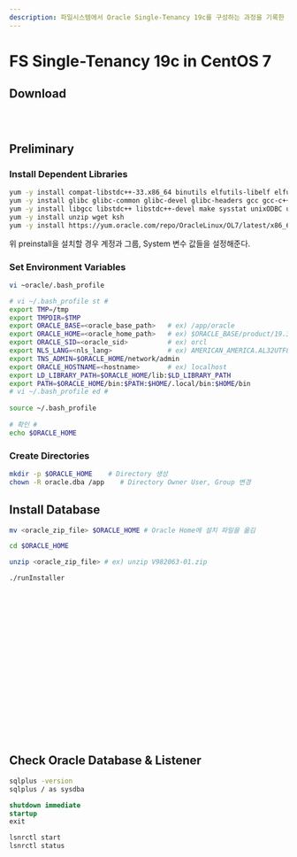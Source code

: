 ```yaml
---
description: 파일시스템에서 Oracle Single-Tenancy 19c를 구성하는 과정을 기록한 문서이다.
---
```


# FS Single-Tenancy 19c in CentOS 7

## Download

<figure><img src="../../../../.gitbook/assets/image-20230111110328196.png" alt=""><figcaption></figcaption></figure>

<figure><img src="../../../../.gitbook/assets/image-20230111171750565 (1).png" alt=""><figcaption></figcaption></figure>

<figure><img src="../../../../.gitbook/assets/image-20230111171901160.png" alt=""><figcaption></figcaption></figure>

## Preliminary

### Install Dependent Libraries

```bash
yum -y install compat-libstdc++-33.x86_64 binutils elfutils-libelf elfutils-libelf-devel
yum -y install glibc glibc-common glibc-devel glibc-headers gcc gcc-c++ libaio libaio-devel
yum -y install libgcc libstdc++ libstdc++-devel make sysstat unixODBC unixODBC-devel
yum -y install unzip wget ksh
yum -y install https://yum.oracle.com/repo/OracleLinux/OL7/latest/x86_64/getPackage/oracle-database-preinstall-19c-1.0-3.el7.x86_64.rpm
```

위 preinstall을 설치할 경우 계정과 그룹, System 변수 값들을 설정해준다.

### Set Environment Variables

```bash
vi ~oracle/.bash_profile

# vi ~/.bash_profile st #
export TMP=/tmp
export TMPDIR=$TMP
export ORACLE_BASE=<oracle_base_path>   # ex) /app/oracle
export ORACLE_HOME=<oracle_home_path>   # ex) $ORACLE_BASE/product/19.3.0.0.0/dbhome_1
export ORACLE_SID=<oracle_sid>          # ex) orcl
export NLS_LANG=<nls_lang>              # ex) AMERICAN_AMERICA.AL32UTF8
export TNS_ADMIN=$ORACLE_HOME/network/admin
export ORACLE_HOSTNAME=<hostname>       # ex) localhost
export LD_LIBRARY_PATH=$ORACLE_HOME/lib:$LD_LIBRARY_PATH
export PATH=$ORACLE_HOME/bin:$PATH:$HOME/.local/bin:$HOME/bin
# vi ~/.bash_profile ed #
 
source ~/.bash_profile
 
# 확인 #
echo $ORACLE_HOME
```

### Create Directories

```bash
mkdir -p $ORACLE_HOME    # Directory 생성
chown -R oracle.dba /app    # Directory Owner User, Group 변경
```

## Install Database

```bash
mv <oracle_zip_file> $ORACLE_HOME # Oracle Home에 설치 파일을 옮김

cd $ORACLE_HOME

unzip <oracle_zip_file> # ex) unzip V982063-01.zip

./runInstaller
```

<figure><img src="../../../../.gitbook/assets/image (10) (1).png" alt=""><figcaption></figcaption></figure>

<figure><img src="../../../../.gitbook/assets/image (2) (1) (1) (1) (1) (1) (1).png" alt=""><figcaption></figcaption></figure>

<figure><img src="../../../../.gitbook/assets/image (3) (1) (1) (1) (1) (1) (1).png" alt=""><figcaption></figcaption></figure>

<figure><img src="../../../../.gitbook/assets/image (4) (1) (1) (1) (1).png" alt=""><figcaption></figcaption></figure>

<figure><img src="../../../../.gitbook/assets/image (5) (1) (1) (1) (1).png" alt=""><figcaption></figcaption></figure>

<figure><img src="../../../../.gitbook/assets/image (6) (1) (1) (1).png" alt=""><figcaption></figcaption></figure>

<figure><img src="../../../../.gitbook/assets/image (7) (1) (1) (1).png" alt=""><figcaption></figcaption></figure>

<figure><img src="../../../../.gitbook/assets/image (8) (1) (1).png" alt=""><figcaption></figcaption></figure>

<figure><img src="../../../../.gitbook/assets/image (9) (1) (1).png" alt=""><figcaption></figcaption></figure>

<figure><img src="../../../../.gitbook/assets/image (10) (1) (1).png" alt=""><figcaption></figcaption></figure>

<figure><img src="../../../../.gitbook/assets/image (11) (1).png" alt=""><figcaption></figcaption></figure>

<figure><img src="../../../../.gitbook/assets/image (12) (1).png" alt=""><figcaption></figcaption></figure>

<figure><img src="../../../../.gitbook/assets/image (13) (1).png" alt=""><figcaption></figcaption></figure>

<figure><img src="../../../../.gitbook/assets/image (14) (1).png" alt=""><figcaption></figcaption></figure>

<figure><img src="../../../../.gitbook/assets/image (15) (1).png" alt=""><figcaption></figcaption></figure>

<figure><img src="../../../../.gitbook/assets/image (16) (1).png" alt=""><figcaption></figcaption></figure>

<figure><img src="../../../../.gitbook/assets/image (17) (1).png" alt=""><figcaption></figcaption></figure>

<figure><img src="../../../../.gitbook/assets/image (18) (1).png" alt=""><figcaption></figcaption></figure>

<figure><img src="../../../../.gitbook/assets/image (19) (1).png" alt=""><figcaption></figcaption></figure>

<figure><img src="../../../../.gitbook/assets/image (20) (1).png" alt=""><figcaption></figcaption></figure>

## Check Oracle Database & Listener

```bash
sqlplus -version
sqlplus / as sysdba
```

```sql
shutdown immediate
startup
exit
```

```bash
lsnrctl start
lsnrctl status
```

